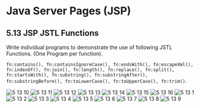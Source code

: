 Java Server Pages (JSP)
=======================
5.13 JSP JSTL Functions
-----------------------
Write individual programs to demonstrate the use of following JSTL Functions. (One Program per function).

`fn:contains(), fn:containsIgnoreCase(), fn:endsWith(), fn:escapeXml(), fn:indexOf(), fn:join(), fn:length(), fn:replace(), fn:split(), fn:startsWith(), fn:substring(), fn:substringAfter(), fn:substringBefore(), fn:toLowerCase(), fn:toUpperCase(), fn:trim()`.

![5 13 10](https://cloud.githubusercontent.com/assets/16961604/14279842/15efd522-fb4d-11e5-8f9e-255bd3059ebc.png)
![5 13 11](https://cloud.githubusercontent.com/assets/16961604/14279843/15fa2d60-fb4d-11e5-87e1-08139c61c708.png)
![5 13 12](https://cloud.githubusercontent.com/assets/16961604/14279844/1607c150-fb4d-11e5-920d-4b388cb14741.png)
![5 13 13](https://cloud.githubusercontent.com/assets/16961604/14279845/16145df2-fb4d-11e5-8836-461a97c5ae62.png)
![5 13 14](https://cloud.githubusercontent.com/assets/16961604/14279846/16192f9e-fb4d-11e5-8886-ac0717ab1fe2.png)
![5 13 15](https://cloud.githubusercontent.com/assets/16961604/14279847/161bda8c-fb4d-11e5-9b3f-37e87f3466f7.png)
![5 13 16](https://cloud.githubusercontent.com/assets/16961604/14279848/162083f2-fb4d-11e5-8638-9d04bd6da97d.png)
![5 13 1](https://cloud.githubusercontent.com/assets/16961604/14279849/1628e6be-fb4d-11e5-84ef-0784b5f84617.png)
![5 13 2](https://cloud.githubusercontent.com/assets/16961604/14279850/16351790-fb4d-11e5-893c-b9a6006485cf.png)
![5 13 3](https://cloud.githubusercontent.com/assets/16961604/14279851/1640830a-fb4d-11e5-9e73-e96ee9ca95bb.png)
![5 13 4](https://cloud.githubusercontent.com/assets/16961604/14279853/164a12da-fb4d-11e5-98a7-b106a9c661e0.png)
![5 13 5](https://cloud.githubusercontent.com/assets/16961604/14279852/1649c190-fb4d-11e5-8b5b-729541865a3d.png)
![5 13 6](https://cloud.githubusercontent.com/assets/16961604/14279854/164c5cca-fb4d-11e5-9004-aa3b7826fec6.png)
![5 13 7](https://cloud.githubusercontent.com/assets/16961604/14279855/165a2738-fb4d-11e5-892f-c7a1c44a8031.png)
![5 13 8](https://cloud.githubusercontent.com/assets/16961604/14279856/1662256e-fb4d-11e5-8234-9eb373ac69b5.png)
![5 13 9](https://cloud.githubusercontent.com/assets/16961604/14279858/166db8fc-fb4d-11e5-92f0-fd7e211f488d.png)

